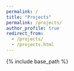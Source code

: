 ```yaml
---
permalink: /
title: "Projects"
permalink: /projects/
author_profile: true
redirect_from: 
  - /projects/
  - /projects.html
---
```


{% include base_path %}

